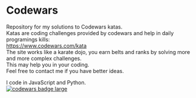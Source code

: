 # Codewars
Repository for my solutions to Codewars katas.<br>
Katas are coding challenges provided by codewars and help in daily programings kills:<br>
https://www.codewars.com/kata<br>
The site works like a karate dojo, you earn belts and ranks by solving more and more complex challenges.<br>
 This may help you in your coding.<br>
Feel free to contact me if you have better ideas.<br>

I code in JavaScript and Python.<br>
<a target="_blank" href="https://www.codewars.com/users/brudolce"><img src="https://www.codewars.com/users/brudolce/badges/large" alt="codewars badge large" /></a><br><br>


